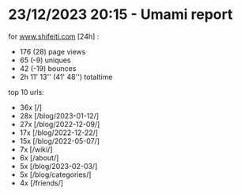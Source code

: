 # 23/12/2023 20:15 - Umami report
for www.shifeiti.com [24h] :

 - 176 (28) page views
 - 65 (-9) uniques
 - 42 (-19) bounces
 - 2h 11' 13'' (41' 48'') totaltime


top 10 urls:
 - 36x [/]
 - 28x [/blog/2023-01-12/]
 - 27x [/blog/2022-12-09/]
 - 17x [/blog/2022-12-22/]
 - 15x [/blog/2022-05-07/]
 - 7x [/wiki/]
 - 6x [/about/]
 - 5x [/blog/2023-02-03/]
 - 5x [/blog/categories/]
 - 4x [/friends/]


